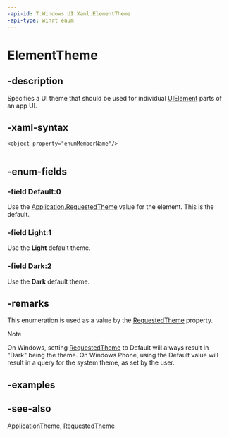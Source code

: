 ```yaml
---
-api-id: T:Windows.UI.Xaml.ElementTheme
-api-type: winrt enum
---
```


<!-- Enumeration syntax
public enum Windows.UI.Xaml.ElementTheme : int
-->

# ElementTheme

## -description
Specifies a UI theme that should be used for individual [UIElement](uielement.md) parts of an app UI.



## -xaml-syntax
```xaml
<object property="enumMemberName"/> 
 
```


## -enum-fields
### -field Default:0
Use the [Application.RequestedTheme](application_requestedtheme.md) value for the element. This is the default.

### -field Light:1
Use the **Light** default theme.

### -field Dark:2
Use the **Dark** default theme.


## -remarks
This enumeration is used as a value by the [RequestedTheme](frameworkelement_requestedtheme.md) property.



> [!NOTE]
> On Windows, setting [RequestedTheme](application_requestedtheme.md) to Default will always result in "Dark" being the theme. On Windows Phone, using the Default value will result in a query for the system theme, as set by the user.

## -examples

## -see-also
[ApplicationTheme](applicationtheme.md), [RequestedTheme](frameworkelement_requestedtheme.md)
